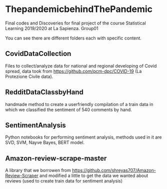 # ThepandemicbehindThePandemic
Final codes and Discoveries for final project of the course Statistical Learning 2019/2020 at La Sapienza. Group01

You can see there are different folders each with specific content.<br>

## CovidDataCollection
Files to collect/analyze data for national and regional developing of Covid spread, data took from https://github.com/pcm-dpc/COVID-19 (La Protezione Civile data).<br>

## RedditDataClassbyHand
handmade method to create a userfriendly compilation of a train data in which we classified the sentiment of 540 comments by hand. <br>

## SentimentAnalysis
Python notebooks for performing sentiment analysis, methods used in it are SVD, SVM, Nayve Bayes, BERT model. <br>

## Amazon-review-scrape-master 
A library that we borrowen from https://github.com/shreyas707/Amazon-Review-Scraper and modified a little to get the data we wanted about reviews (used to create train data for sentiment analysis) <br>

## <br>
